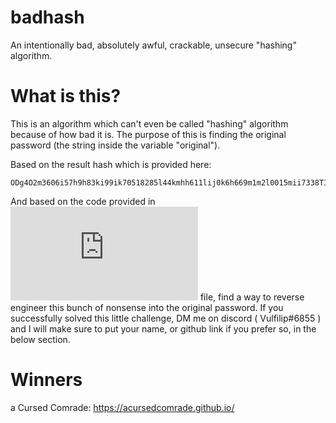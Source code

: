 # badhash
An intentionally bad, absolutely awful, crackable, unsecure "hashing" algorithm.
# What is this?
This is an algorithm which can't even be called "hashing" algorithm because of how bad it is. The purpose of this is finding the original password (the string inside the variable "original").

Based on the result hash which is provided here:
```
ODg4O2m3606i57h9h83ki99ik70518285l44kmhh611lij0k6h669m1m2l0015mii7338TI2NDEzOTk2NzYzNTE1MTM4MTEwMTQ2f3606b57a9a83db99bd70518285e44dfaa611ebc0d6a669f1f2e0015fbb73380NA
```
And based on the code provided in ![Bad Algorithm](https://github.com/vulfilip/badhash/blob/main/badalgorithm.rs) file, find a way to reverse engineer this bunch of nonsense into the original password.
If you successfully solved this little challenge, DM me on discord ( Vulfilip#6855 ) and I will make sure to put your name, or github link if you prefer so, in the below section.
# Winners
a Cursed Comrade: https://acursedcomrade.github.io/
